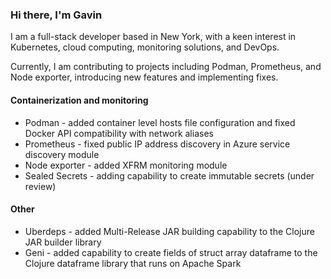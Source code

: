 ### Hi there, I'm Gavin

I am a full-stack developer based in New York, with a keen interest in Kubernetes, cloud computing, monitoring solutions, and DevOps.

Currently, I am contributing to projects including Podman, Prometheus, and Node exporter, introducing new features and implementing fixes.

#### Containerization and monitoring

* Podman - added container level hosts file configuration and fixed Docker API compatibility with network aliases
* Prometheus - fixed public IP address discovery in Azure service discovery module
* Node exporter - added XFRM monitoring module
* Sealed Secrets - adding capability to create immutable secrets (under review)

#### Other

* Uberdeps - added Multi-Release JAR building capability to the Clojure JAR builder library
* Geni - added capability to create fields of struct array dataframe to the Clojure dataframe library that runs on Apache Spark
